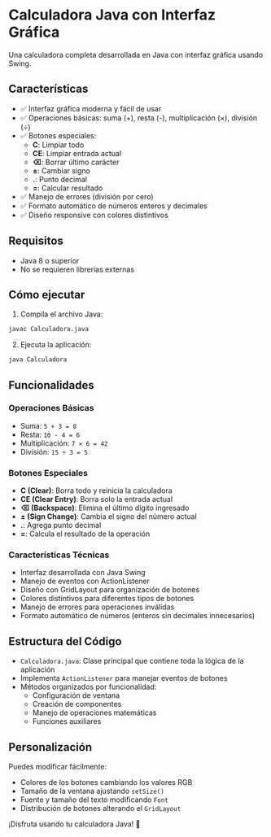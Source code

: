 # Calculadora Java con Interfaz Gráfica

Una calculadora completa desarrollada en Java con interfaz gráfica usando Swing.

## Características

- ✅ Interfaz gráfica moderna y fácil de usar
- ✅ Operaciones básicas: suma (+), resta (-), multiplicación (×), división (÷)
- ✅ Botones especiales:
  - **C**: Limpiar todo
  - **CE**: Limpiar entrada actual
  - **⌫**: Borrar último carácter
  - **±**: Cambiar signo
  - **.**: Punto decimal
  - **=**: Calcular resultado
- ✅ Manejo de errores (división por cero)
- ✅ Formato automático de números enteros y decimales
- ✅ Diseño responsive con colores distintivos

## Requisitos

- Java 8 o superior
- No se requieren librerías externas

## Cómo ejecutar

1. Compila el archivo Java:
```bash
javac Calculadora.java
```

2. Ejecuta la aplicación:
```bash
java Calculadora
```

## Funcionalidades

### Operaciones Básicas
- Suma: `5 + 3 = 8`
- Resta: `10 - 4 = 6`
- Multiplicación: `7 × 6 = 42`
- División: `15 ÷ 3 = 5`

### Botones Especiales
- **C (Clear)**: Borra todo y reinicia la calculadora
- **CE (Clear Entry)**: Borra solo la entrada actual
- **⌫ (Backspace)**: Elimina el último dígito ingresado
- **± (Sign Change)**: Cambia el signo del número actual
- **.**: Agrega punto decimal
- **=**: Calcula el resultado de la operación

### Características Técnicas
- Interfaz desarrollada con Java Swing
- Manejo de eventos con ActionListener
- Diseño con GridLayout para organización de botones
- Colores distintivos para diferentes tipos de botones
- Manejo de errores para operaciones inválidas
- Formato automático de números (enteros sin decimales innecesarios)

## Estructura del Código

- `Calculadora.java`: Clase principal que contiene toda la lógica de la aplicación
- Implementa `ActionListener` para manejar eventos de botones
- Métodos organizados por funcionalidad:
  - Configuración de ventana
  - Creación de componentes
  - Manejo de operaciones matemáticas
  - Funciones auxiliares

## Personalización

Puedes modificar fácilmente:
- Colores de los botones cambiando los valores RGB
- Tamaño de la ventana ajustando `setSize()`
- Fuente y tamaño del texto modificando `Font`
- Distribución de botones alterando el `GridLayout`

¡Disfruta usando tu calculadora Java! 🧮
